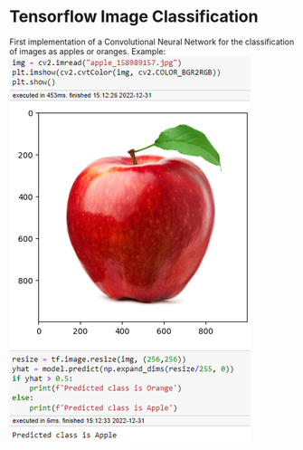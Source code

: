 # Tensorflow Image Classification

First implementation of a Convolutional Neural Network for the classification of images as apples or oranges.
Example:
![Tensorflow Image Classification](https://raw.githubusercontent.com/RumiaGIT/tensorflow-image-classification/master/example.png 'Tensorflow Image Classification')
